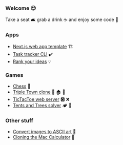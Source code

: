 ### Welcome 😌

Take a seat 🛋️ grab a drink ☕️ and enjoy some code 👀

### Apps

- [Next.js web app template](https://github.com/Frezzle/template-nextjs) 🏗️
- [Task tracker CLI](https://github.com/Frezzle/todo) ✔️
- [Rank your ideas](https://github.com/Frezzle/idearank) 💡

### Games

- [Chess](https://github.com/Frezzle/chess) 🐴
- [Triple Town clone](https://github.com/Frezzle/triple-town-clone) 🌳 🏠 🏰
- [TicTacToe web server](https://github.com/Frezzle/noxes) 🅾️ ❌
- [Tents and Trees solver](https://github.com/Frezzle/tents-and-trees-solver) 🏕️ 🌳

### Other stuff

- [Convert images to ASCII art](https://github.com/Frezzle/image2ascii) 🎨
- [Cloning the Mac Calculator](https://github.com/Frezzle/mac-calculator-clone) 🔢

<!--
**Frezzle/frezzle** is a ✨ _special_ ✨ repository because its `README.md` (this file) appears on your GitHub profile.

Here are some ideas to get you started:

- 🔭 I’m currently working on ...
- 🌱 I’m currently learning ...
- 👯 I’m looking to collaborate on ...
- 🤔 I’m looking for help with ...
- 💬 Ask me about ...
- 📫 How to reach me: ...
- 😄 Pronouns: ...
- ⚡ Fun fact: ...
-->
